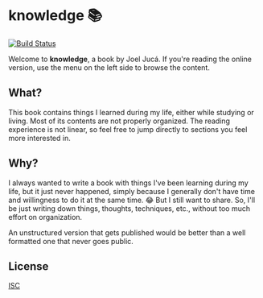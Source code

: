 # knowledge 📚

[![Build Status](https://travis-ci.org/joelwallis/knowledge.svg?branch=master)](https://travis-ci.org/joelwallis/knowledge)

Welcome to **knowledge**, a book by Joel Jucá. If you're reading the online version, use the menu on the left side to browse the content.

## What?

This book contains things I learned during my life, either while studying or living. Most of its contents are not properly organized. The reading experience is not linear, so feel free to jump directly to sections you feel more interested in.

## Why?

I always wanted to write a book with things I've been learning during my life, but it just never happened, simply because I generally don't have time and willingness to do it at the same time. 😂 But I still want to share. So, I'll be just writing down things, thoughts, techniques, etc., without too much effort on organization.

An unstructured version that gets published would be better than a well formatted one that never goes public.

## License

[ISC](license)
